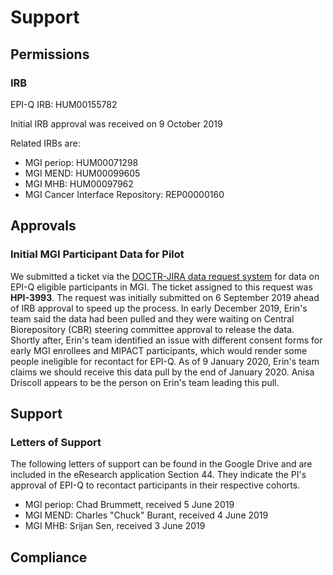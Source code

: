 # Support

## Permissions

### IRB
EPI-Q IRB: HUM00155782

Initial IRB approval was received on 9 October 2019

Related IRBs are:
* MGI periop: HUM00071298<br/>
* MGI MEND: HUM00099605<br/>
* MGI MHB: HUM00097962<br/>
* MGI Cancer Interface Repository: REP00000160<br/>

## Approvals

### Initial MGI Participant Data for Pilot
We submitted a ticket via the [DOCTR-JIRA data request system](https://doctrjira.med.umich.edu/servicedesk/customer/portal/1) for data on EPI-Q eligible participants in MGI. The ticket assigned to this request was <b>HPI-3993</b>. The request was initially submitted on 6 September 2019 ahead of IRB approval to speed up the process. In early December 2019, Erin's team said the data had been pulled and they were waiting on Central Biorepository (CBR) steering committee approval to release the data. Shortly after, Erin's team identified an issue with different consent forms for early MGI enrollees and MIPACT participants, which would render some people ineligible for recontact for EPI-Q. As of 9 January 2020, Erin's team claims we should receive this data pull by the end of January 2020. Anisa Driscoll appears to be the person on Erin's team leading this pull.

## Support


### Letters of Support
The following letters of support can be found in the Google Drive and are included in the eResearch application Section 44. They indicate the PI's approval of EPI-Q to recontact participants in their respective cohorts.
* MGI periop: Chad Brummett, received 5 June 2019
* MGI MEND: Charles "Chuck" Burant, received 4 June 2019
* MGI MHB: Srijan Sen, received 3 June 2019

## Compliance
